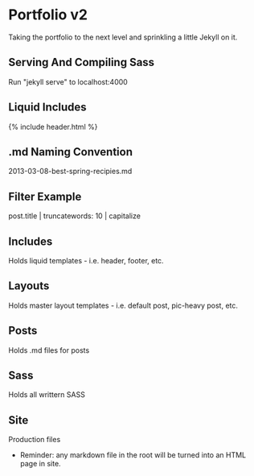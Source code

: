 # Portfolio v2
Taking the portfolio to the next level and sprinkling a little Jekyll on it.

## Serving And Compiling Sass
Run "jekyll serve" to localhost:4000

## Liquid Includes
{% include header.html %}

## .md Naming Convention
2013-03-08-best-spring-recipies.md

## Filter Example
post.title | truncatewords: 10 | capitalize

## Includes
Holds liquid templates - i.e. header, footer, etc.

## Layouts
Holds master layout templates - i.e. default post, pic-heavy post, etc.

## Posts
Holds .md files for posts

## Sass
Holds all writtern SASS

## Site
Production files

- Reminder: any markdown file in the root will be turned into an HTML page in site.
